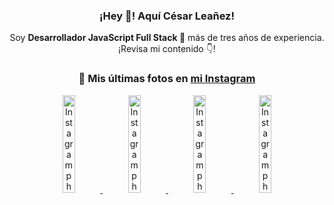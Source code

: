 <div align="center">

<h3>¡Hey 👋! Aquí César Leañez!</h3>

<p>Soy <strong>Desarrollador JavaScript Full Stack 🚀</strong> más de tres años de experiencia.<br />¡Revisa mi contenido 👇!</p>

### 📸 Mis últimas fotos en [mi Instagram](https://instagram.com/cesarsoftware.dev)


<a href='https://instagram.com/p/DG56-A2MYRH' target='_blank'>
  <img width='20%' src='https://instagram.fcmn2-1.fna.fbcdn.net/v/t51.2885-15/482937859_17909133159097059_4067759707531801866_n.jpg?stp=dst-jpg_e15_tt6&efg=eyJ2ZW5jb2RlX3RhZyI6IkZFRUQuaW1hZ2VfdXJsZ2VuLjIxNjB4MTIxNS5zZHIuZjc1NzYxLmRlZmF1bHRfaW1hZ2UifQ&_nc_ht=instagram.fcmn2-1.fna.fbcdn.net&_nc_cat=103&_nc_oc=Q6cZ2QFFdW4HeBn0dowNaGOlJurtY1bG0HcBOinkSnxEeVOBk7A_yP0xL7uLvyjJBEefqfE&_nc_ohc=p63PNPZwhGAQ7kNvgH9B9t6&_nc_gid=rZadfw5lKc046-dmm9VP8w&edm=ACWDqb8BAAAA&ccb=7-5&ig_cache_key=MzU4MzE1NDMyNjc2NDM1NjY3OQ%3D%3D.3-ccb7-5&oh=00_AYEkppZ9HF2Hb9QI-pkNZlNwZ3aqXBR0V01wXbn58pdCEg&oe=67E7DE69&_nc_sid=ee9879' alt='Instagram photo' />
</a>
<a href='https://instagram.com/p/DG3CbwaOGBb' target='_blank'>
  <img width='20%' src='https://instagram.fcmn2-1.fna.fbcdn.net/v/t51.2885-15/482703999_17908988550097059_1531515462185596820_n.jpg?stp=dst-jpg_e15_tt6&efg=eyJ2ZW5jb2RlX3RhZyI6IkZFRUQuaW1hZ2VfdXJsZ2VuLjU0Nng1NDYuc2RyLmY3NTc2MS5kZWZhdWx0X2ltYWdlIn0&_nc_ht=instagram.fcmn2-1.fna.fbcdn.net&_nc_cat=103&_nc_oc=Q6cZ2QFFdW4HeBn0dowNaGOlJurtY1bG0HcBOinkSnxEeVOBk7A_yP0xL7uLvyjJBEefqfE&_nc_ohc=hGVu6YpAqFQQ7kNvgEFlb25&_nc_gid=rZadfw5lKc046-dmm9VP8w&edm=ACWDqb8BAAAA&ccb=7-5&ig_cache_key=MzU4MjM0MjczMjA5NDkyMjg0Mw%3D%3D.3-ccb7-5&oh=00_AYHYw0bu_4RLRyt5yRjMBNOizXjybtVqBid52IWGqwjJgA&oe=67E7B7B3&_nc_sid=ee9879' alt='Instagram photo' />
</a>
<a href='https://instagram.com/p/DGeSJQ7unyF' target='_blank'>
  <img width='20%' src='https://instagram.fcmn3-1.fna.fbcdn.net/v/t51.2885-15/481590284_1152580596565087_3112778662318659396_n.jpg?stp=dst-jpg_e15_tt6&efg=eyJ2ZW5jb2RlX3RhZyI6IkNMSVBTLmltYWdlX3VybGdlbi42NDB4MTE0Ni5zZHIuZjcxODc4LmRlZmF1bHRfY292ZXJfZnJhbWUifQ&_nc_ht=instagram.fcmn3-1.fna.fbcdn.net&_nc_cat=107&_nc_oc=Q6cZ2QFFdW4HeBn0dowNaGOlJurtY1bG0HcBOinkSnxEeVOBk7A_yP0xL7uLvyjJBEefqfE&_nc_ohc=NmRhGPfFtwIQ7kNvgE3uG3D&_nc_gid=rZadfw5lKc046-dmm9VP8w&edm=ACWDqb8BAAAA&ccb=7-5&ig_cache_key=MzU3NTM3NDk1NTY3MzE4OTUwOQ%3D%3D.3-ccb7-5&oh=00_AYHpYT3Wyv4x_LwH45YNleSL4wteXFrHv48ifZy5RqjgwQ&oe=67E7CE66&_nc_sid=ee9879' alt='Instagram photo' />
</a>
<a href='https://instagram.com/p/DFqSLZVvq_X' target='_blank'>
  <img width='20%' src='https://instagram.fcmn2-1.fna.fbcdn.net/v/t51.2885-15/476357202_17905198818097059_4614661586281507924_n.jpg?stp=dst-jpg_e15_tt6&efg=eyJ2ZW5jb2RlX3RhZyI6IkZFRUQuaW1hZ2VfdXJsZ2VuLjU0MHg1NDAuc2RyLmY3NTc2MS5kZWZhdWx0X2ltYWdlIn0&_nc_ht=instagram.fcmn2-1.fna.fbcdn.net&_nc_cat=103&_nc_oc=Q6cZ2QFFdW4HeBn0dowNaGOlJurtY1bG0HcBOinkSnxEeVOBk7A_yP0xL7uLvyjJBEefqfE&_nc_ohc=NambWrvkq7kQ7kNvgGNgoTB&_nc_gid=rZadfw5lKc046-dmm9VP8w&edm=ACWDqb8BAAAA&ccb=7-5&ig_cache_key=MzU2MDczODQwMzM0OTYwNjM1OQ%3D%3D.3-ccb7-5&oh=00_AYH-vYxtvmQhgYUzRqVXQ7hdQtojCzCh2a2Bj7ekiuApIg&oe=67E7B814&_nc_sid=ee9879' alt='Instagram photo' />
</a>

</div>
